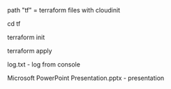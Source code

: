 path "tf" = terraform files with cloudinit

cd tf

terraform init

terraform apply



log.txt - log from console



Microsoft PowerPoint Presentation.pptx - presentation


